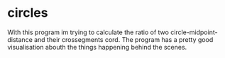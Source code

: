 # circles
With this program im trying to calculate the ratio of two circle-midpoint-distance and their crossegments cord. The program has a pretty good visualisation abouth the things happening behind the scenes.
